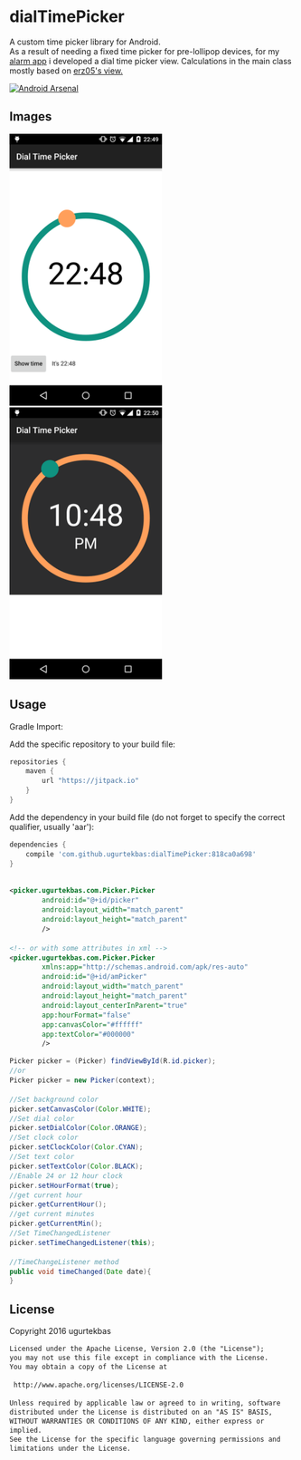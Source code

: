 # dialTimePicker
A custom time picker library for Android.
<br>
As a result of needing a fixed time picker for pre-lollipop devices, for my
[alarm app](https://play.google.com/store/apps/details?id=com.ugurtekbas.alarmshuffle) i developed a dial time picker view. 
Calculations in the main class mostly based on [erz05's view.](https://github.com/erz05/TimePicker)

[![Android Arsenal](https://img.shields.io/badge/Android%20Arsenal-dialTimePicker-green.svg?style=true)](https://android-arsenal.com/details/1/3244)

<H2>Images</H2>
<img width="270px" height="480" src="/images/1.png" />
<img width="270px" height="480" src="/images/2.png" />
<br>

<H2>Usage</H2>
Gradle Import:

Add the specific repository to your build file:
```groovy
repositories {
    maven {
        url "https://jitpack.io"
    }
}
```
Add the dependency in your build file (do not forget to specify the correct qualifier, usually 'aar'):
```groovy
dependencies {
    compile 'com.github.ugurtekbas:dialTimePicker:818ca0a698'
}
```

```xml

<picker.ugurtekbas.com.Picker.Picker
        android:id="@+id/picker"
        android:layout_width="match_parent"
        android:layout_height="match_parent"
        />
        
<!-- or with some attributes in xml -->        
<picker.ugurtekbas.com.Picker.Picker
        xmlns:app="http://schemas.android.com/apk/res-auto"
        android:id="@+id/amPicker"
        android:layout_width="match_parent"
        android:layout_height="match_parent"
        android:layout_centerInParent="true"
        app:hourFormat="false"
        app:canvasColor="#ffffff"
        app:textColor="#000000"
        />
```

```java
Picker picker = (Picker) findViewById(R.id.picker);
//or 
Picker picker = new Picker(context);

//Set background color
picker.setCanvasColor(Color.WHITE);
//Set dial color
picker.setDialColor(Color.ORANGE);
//Set clock color
picker.setClockColor(Color.CYAN);
//Set text color
picker.setTextColor(Color.BLACK);
//Enable 24 or 12 hour clock
picker.setHourFormat(true);
//get current hour
picker.getCurrentHour();
//get current minutes
picker.getCurrentMin();
//Set TimeChangedListener
picker.setTimeChangedListener(this);

//TimeChangeListener method
public void timeChanged(Date date){
}

```
<H2>License</H2>
    Copyright 2016 ugurtekbas

    Licensed under the Apache License, Version 2.0 (the "License");
    you may not use this file except in compliance with the License.
    You may obtain a copy of the License at

     http://www.apache.org/licenses/LICENSE-2.0

    Unless required by applicable law or agreed to in writing, software
    distributed under the License is distributed on an "AS IS" BASIS,
    WITHOUT WARRANTIES OR CONDITIONS OF ANY KIND, either express or implied.
    See the License for the specific language governing permissions and
    limitations under the License.
